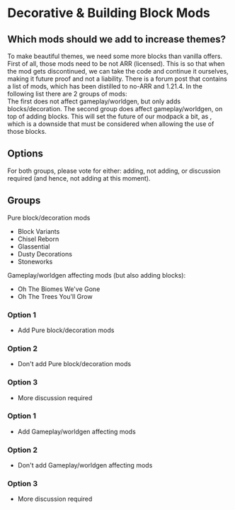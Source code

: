 # Decorative & Building Block Mods
## Which mods should we add to increase themes?
To make beautiful themes, we need some more blocks than vanilla offers. First of all, those mods need to be not ARR (licensed). This is so that when the mod gets discontinued, we can take the code and continue it ourselves, making it future proof and not a liability. There is a forum post that contains a list of mods, which has been distilled to no-ARR and 1.21.4.
In the following list there are 2 groups of mods:  
The first does not affect gameplay/worldgen, but only adds blocks/decoration. 
The second group does affect gameplay/worldgen, on top of adding blocks. This will set the future of our modpack a bit, as , which is a downside that must be considered when allowing the use of those blocks.

## Options
For both groups, please vote for either: adding, not adding, or discussion required (and hence, not adding at this moment).

## Groups
Pure block/decoration mods
- Block Variants 
- Chisel Reborn 
- Glassential 
- Dusty Decorations 
- Stoneworks 

Gameplay/worldgen affecting mods (but also adding blocks):
- Oh The Biomes We've Gone 
- Oh The Trees You'll Grow 
  
### Option 1
- Add Pure block/decoration mods
### Option 2
- Don't add Pure block/decoration mods
### Option 3
- More discussion required

### Option 1
- Add Gameplay/worldgen affecting mods
### Option 2
- Don't add Gameplay/worldgen affecting mods
### Option 3
- More discussion required
